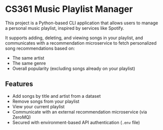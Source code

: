 # CS361 Music Playlist Manager 

This project is a Python-based CLI application that allows users to manage a 
personal music playlist, inspired by services like Spotify.

It supports adding, deleting, and viewing songs in your playlist, and 
communicates with a recommendation microservice to fetch personalized song 
recommendations based on:
- The same artist
- The same genre
- Overall popularity (excluding songs already on your playlist)

## Features

- Add songs by title and artist from a dataset
- Remove songs from your playlist
- View your current playlist 
- Communicate with an external recommendation microservice (via ZeroMQ)
- Secured with environment-based API authentication (`.env` file)







